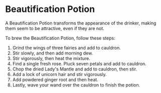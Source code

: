 # Beautification Potion  
A Beautification Potion transforms the appearance of the drinker, making them seem to be attractive, even if they are not.  
  
To brew the Beautification Potion, follow these steps:  
  
1. Grind the wings of three fairies and add to cauldron.  
2. Stir slowly, and then add morning dew.  
3. Stir vigorously, then heat the mixture.  
4. Find a single fresh rose. Pluck seven petals and add to cauldron.  
5. Chop the dried Lady's Mantle and add to cauldron, then stir.  
6. Add a lock of unicorn hair and stir vigorously.  
7. Add powdered ginger root and then heat.  
8. Lastly, wave your wand over the cauldron to finish the potion.  
  
  
